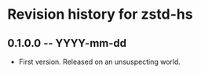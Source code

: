 # Revision history for zstd-hs

## 0.1.0.0 -- YYYY-mm-dd

* First version. Released on an unsuspecting world.
